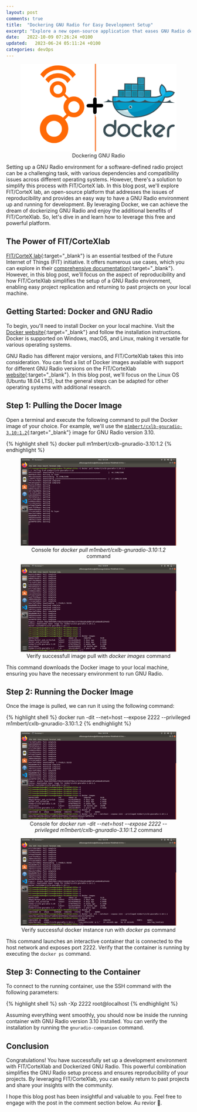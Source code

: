 ```yaml
---
layout: post
comments: true
title:  "Dockering GNU Radio for Easy Development Setup"
excerpt: "Explore a new open-source application that eases GNU Radio development with docker"
date:   2022-10-09 07:26:24 +0100
updated:   2023-06-24 05:11:24 +0100
categories: devOps
---
```

<figure style="text-align:center">
  <img src="/images/clb-for-devops.png" alt="devops with gnuradio and docker">
  <figcation>Dockering GNU Radio</figcation>
</figure>

Setting up a GNU Radio environment for a software-defined radio project can be a challenging task, with various dependencies and compatibility issues across different operating systems. However, there's a solution to simplify this process with FIT/CorteX lab. In this blog post, we'll explore FIT/CorteX lab, an open-source platform that addresses the issues of reproducibility and provides an easy way to have a GNU Radio environment up and running for development. By leveraging Docker, we can achieve the dream of dockerizing GNU Radio and enjoy the additional benefits of FIT/CorteXlab. So, let's dive in and learn how to leverage this free and powerful platform.

## The Power of FIT/CorteXlab
[FIT/CorteX lab][fit-main]{:target="_blank"} is an essential testbed of the Future Internet of Things (FIT) initiative. It offers numerous use cases, which you can explore in their [comprehensive documentation][clb-docs]{:target="_blank"}. However, in this blog post, we'll focus on the aspect of reproducibility and how FIT/CorteXlab simplifies the setup of a GNU Radio environment, enabling easy project replication and returning to past projects on your local machine.

## Getting Started: Docker and GNU Radio
To begin, you'll need to install Docker on your local machine. Visit the [Docker website][docker-install]{:target="_blank"} and follow the installation instructions. Docker is supported on Windows, macOS, and Linux, making it versatile for various operating systems.

GNU Radio has different major versions, and FIT/CorteXlab takes this into consideration. You can find a list of Docker images available with support for different GNU Radio versions on the FIT/CorteXlab [website][clb-images]{:target="_blank"}. In this blog post, we'll focus on the Linux OS (Ubuntu 18.04 LTS), but the general steps can be adapted for other operating systems with additional research.

## Step 1: Pulling the Docer Image
Open a terminal and execute the following command to pull the Docker image of your choice. For example, we'll use the [`m1mbert/cxlb-gnuradio-3.10:1.2`][clb-hub]{:target="_blank"} image for GNU Radio version 3.10.

{% highlight shell %}
docker pull m1mbert/cxlb-gnuradio-3.10:1.2
{% endhighlight %}

<figure style="text-align:center">
  <img src="/images/docker-pull.png" alt="docker pull console">
  <figcation>Console for <em>docker pull m1mbert/cxlb-gnuradio-3.10:1.2</em> command</figcation>
</figure>
<figure style="text-align:center">
  <img src="/images/verify-successful-pull.png" alt="docker images console">
  <figcation>Verify successfull image pull with <em>docker images</em> command</figcation>
</figure>

This command downloads the Docker image to your local machine, ensuring you have the necessary environment to run GNU Radio.

## Step 2: Running the Docker Image
Once the image is pulled, we can run it using the following command:

{% highlight shell %}
docker run -dit --net=host --expose 2222 --privileged m1mbert/cxlb-gnuradio-3.10:1.2
{% endhighlight %}

<figure style="text-align:center">
  <img src="/images/run-docker-instance.png" alt="docker run console">
  <figcation>Console for <em>docker run -dit --net=host --expose 2222 --privileged m1mbert/cxlb-gnuradio-3.10:1.2</em> command</figcation>
</figure>
<figure style="text-align:center">
  <img src="/images/verify-successful-run.png" alt="docker ps console">
  <figcation>Verify successful docker instance run with <em>docker ps</em> command</figcation>
</figure>

This command launches an interactive container that is connected to the host network and exposes port 2222. Verify that the container is running by executing the `docker ps` command.

## Step 3: Connecting to the Container
To connect to the running container, use the SSH command with the following parameters:

{% highlight shell %}
ssh -Xp 2222 root@localhost
{% endhighlight %}

Assuming everything went smoothly, you should now be inside the running container with GNU Radio version 3.10 installed. You can verify the installation by running the `gnuradio-companion` command.

## Conclusion

Congratulations! You have successfully set up a development environment with FIT/CorteXlab and Dockerized GNU Radio. This powerful combination simplifies the GNU Radio setup process and ensures reproducibility of your projects. By leveraging FIT/CorteXlab, you can easily return to past projects and share your insights with the community.

I hope this blog post has been insightful and valuable to you. Feel free to engage with the post in the comment section below. Au revior &#128075;. 

[fit-main]: http://www.cortexlab.fr/
[clb-docs]: https://wiki.cortexlab.fr/doku.php
[clb-toolchain]: https://github.com/CorteXlab/cxlb-build-toolchain
[docker-install]: https://docs.docker.com/engine/install/
[clb-images]: https://wiki.cortexlab.fr/doku.php?id=docker_images
[clb-hub]: https://hub.docker.com/r/m1mbert/cxlb-gnuradio-3.10
[gr-bokeh]: https://github.com/gnuradio/gr-bokehgui
[kartik1995]: https://www.linkedin.com/in/golappagouda-patil/
